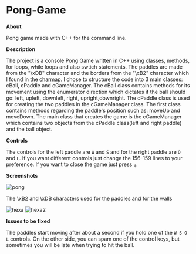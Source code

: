 # Pong-Game

**About**

Pong game made with C++ for the command line.

**Description**

The project is a console Pong Game written in C++ using classes, methods, for loops, while loops and also swtich statements. The paddles are made from the "\xDB" character and the borders from the "\xB2" character which I found in the [charmap](https://en.wikipedia.org/wiki/Character_Map_(Windows)).
I chose to structure the code into 3 main classes: cBall, cPaddle and cGameManager. The cBall class contains methods for its movement using the enumerator direction which dictates if the ball should go: left, upleft, downleft, right, upright,downright. The cPaddle class is used for creating the two paddles in the cGameManager class. The first class contains methods regarding the paddle's position such as: moveUp and moveDown. The main class that creates the game is the cGameManager which contains two objects from the cPaddle class(left and right paddle) and the ball object.

**Controls**

The controls for the left paddle are ```W``` and ```S``` and for the right paddle are ```O``` and ```L```. If you want different controls just change the 156-159 lines to your preference. If you want to close the game just press ```q```.

**Screenshots**

![pong](https://user-images.githubusercontent.com/100527261/158602699-d3205273-f3d7-4c0c-8ea5-0d879143ccc9.jpg)

The \xB2 and \xDB characters used for the paddles and for the walls

![hexa](https://user-images.githubusercontent.com/100527261/158603162-907d2670-d241-4bda-8a53-4afd0df43fbc.PNG)
![hexa2](https://user-images.githubusercontent.com/100527261/158603241-39de4256-432a-4003-8d83-483995744116.PNG)


**Issues to be fixed**

The paddles start moving after about a second if you hold one of the ```W S O L``` controls. On the other side, you can spam one of the control keys, but sometimes you will be late when trying to hit the ball.







